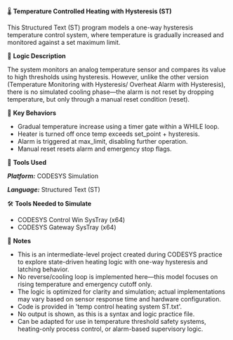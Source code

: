 🌡️ **Temperature Controlled Heating with Hysteresis  (ST)**

This Structured Text (ST) program models a one-way hysteresis temperature control system, where temperature is gradually increased and monitored against a set maximum limit.

🧩 **Logic Description**

The system monitors an analog temperature sensor and compares its value to high thresholds using hysteresis. However, unlike the other version (Temperature Monitoring with Hysteresis/ Overheat Alarm with Hysteresis), there is no simulated cooling phase—the alarm is not reset by dropping temperature, but only through a manual reset condition (reset).

🧮 **Key Behaviors**

- Gradual temperature increase using a timer gate within a WHILE loop.
- Heater is turned off once temp exceeds set_point + hysteresis.
- Alarm is triggered at max_limit, disabling further operation.
- Manual reset resets alarm and emergency stop flags.

🔧 **Tools Used**

**_Platform:_** CODESYS Simulation

_**Language:**_ Structured Text (ST)

🛠️ **Tools Needed to Simulate**

- CODESYS Control Win SysTray (x64)
- CODESYS Gateway SysTray (x64)
  
📌 **Notes**

- This is an intermediate-level project created during CODESYS practice to explore state-driven heating logic with one-way hysteresis and latching behavior.
- No reverse/cooling loop is implemented here—this model focuses on rising temperature and emergency cutoff only.
- The logic is optimized for clarity and simulation; actual implementations may vary based on sensor response time and hardware configuration.
- Code is provided in 'temp control heating system ST.txt'.
- No output is shown, as this is a syntax and logic practice file.
- Can be adapted for use in temperature threshold safety systems, heating-only process control, or alarm-based supervisory logic.
